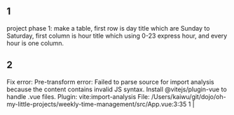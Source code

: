 ## 1
project phase 1:
make a table,
first row is day title which are Sunday to Saturday,
first column is hour title which using 0-23 express hour, and every hour is one column.

## 2
Fix error:
Pre-transform error: Failed to parse source for import analysis because the content contains invalid JS syntax. Install @vitejs/plugin-vue to handle .vue files.
  Plugin: vite:import-analysis
  File: /Users/kaiwu/git/dojo/oh-my-little-projects/weekly-time-management/src/App.vue:3:35
  1  |  <template>
  2  |    <div id="app">
  3  |      <h1>Weekly Time Management</h1>
     |                                     ^
  4  |      <div class="table-container">
  5  |        <table class="time-table">

## 3
make user can edit fields, but exclude first row and column.

## 4
after user edit the field, it would randomly attach color in background,
all background color should not be too bright.

## 5
use same color when fields content are same,
and do not use duplicated color.

## 6
add a little button on the top right side and named: "clear all" ,
its function is clear all fields content.

## 7
add a little button on the top right side, named: "export" ,
its function is export table as a png picture.

## 8
always export all table content, not just the screen.

## 9
modify button "Export" to "Export PNG",
and add another two buttons on the top right side,
one is "Export JSON", its function is export content as json format file,
the other is "Import JSON", its function is import json file from "Export JSON"'s output.

## 10
Now, I want to create a area at the footer,
which summarize different field content and sort by bigger time block,
and shows like:
Sleep: 5 hr
Reading: 4 hr

## 11
I want to select a area and edit them one time,
the opertaion step is
1. click and hold to select a square area
2. edit one field among them
3. adjust content all selected area fields

## 12
move buttons to page bottom, and surround them with css like Time Summary.

## 13
time to refactor, but before refactoring, we need to add some unit test.
now, you cannot edit App.vue,
and add tests for all business logic, but not UIUX,
make an example: same field content should have same background color, time summary should correct.
